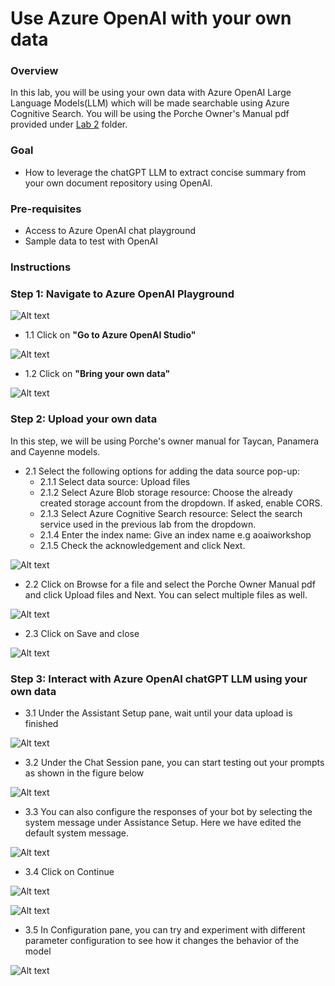 # Use Azure OpenAI with your own data

### Overview
In this lab, you will be using your own data with Azure OpenAI Large Language Models(LLM) which will be made searchable using Azure Cognitive Search. You will be using the Porche Owner's Manual pdf provided under [Lab 2](/SampleInvoices/Lab%202/) folder.


### Goal
* How to leverage the chatGPT LLM to extract concise summary from your own document repository using OpenAI.

### Pre-requisites
* Access to Azure OpenAI chat playground
* Sample data to test with OpenAI

### Instructions

### Step 1: Navigate to Azure OpenAI Playground

![Alt text](images/image.png)

* 1.1 Click on **"Go to Azure OpenAI Studio"**

![Alt text](images/image-1.png)

* 1.2 Click on **"Bring your own data"**

![Alt text](images/image-2.png)

### Step 2: Upload your own data
In this step, we will be using Porche's owner manual for Taycan, Panamera and Cayenne models.

* 2.1 Select the following options for adding the data source pop-up:
    * 2.1.1 Select data source: Upload files
    * 2.1.2 Select Azure Blob storage resource: Choose the already created storage account from the dropdown. If asked, enable CORS.
    * 2.1.3 Select Azure Cognitive Search resource: Select the search service used in the previous lab from the dropdown.
    * 2.1.4 Enter the index name: Give an index name e.g aoaiworkshop
    * 2.1.5 Check the acknowledgement and click Next.

![Alt text](images/image-3.png)

* 2.2 Click on Browse for a file and select the Porche Owner Manual pdf and click Upload files and Next. You can select multiple files as well.

![Alt text](images/image-4.png)

* 2.3 Click on Save and close

![Alt text](images/image-5.png)

### Step 3: Interact with Azure OpenAI chatGPT LLM using your own data

* 3.1 Under the Assistant Setup pane, wait until your data upload is finished

![Alt text](images/image-6.png)

* 3.2 Under the Chat Session pane, you can start testing out your prompts as shown in the figure below

![Alt text](images/image-7.png)

* 3.3 You can also configure the responses of your bot by selecting the system message under Assistance Setup. Here we have edited the default system message.

![Alt text](images/image-9.png)

* 3.4 Click on Continue

![Alt text](images/image-10.png)

![Alt text](images/image-11.png)

* 3.5 In Configuration pane, you can try and experiment with different parameter configuration to see how it changes the behavior of the model

![Alt text](images/image-8.png)
